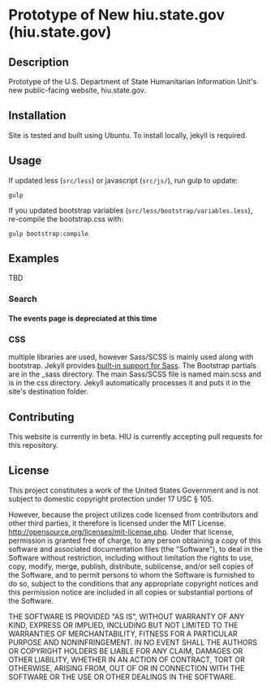 Prototype of New hiu.state.gov (hiu.state.gov)
================

## Description

Prototype of the U.S. Department of State Humanitarian Information Unit's new public-facing website, hiu.state.gov.

## Installation

Site is tested and built using Ubuntu. To install locally, jekyll is required.

## Usage


If updated less (`src/less`) or javascript (`src/js/`), run gulp to update:

```
gulp
```

If you updated bootstrap variables (`src/less/bootstrap/variables.less`), re-compile the bootstrap.css with:

```
gulp bootstrap:compile
```

## Examples

TBD


### Search


#### The events page is depreciated at this time

### CSS

multiple libraries are used, however Sass/SCSS is mainly used along with bootstrap. Jekyll provides [built-in support for Sass](https://jekyllrb.com/docs/assets/). The Bootstrap partials are in the _sass directory. The main Sass/SCSS file is named main.scss and is in the css directory. Jekyll automatically processes it and puts it in the site's destination folder.


## Contributing

This website is currently in beta.  HIU is currently accepting pull requests for this repository.

## License
This project constitutes a work of the United States Government and is not subject to domestic copyright protection under 17 USC § 105.

However, because the project utilizes code licensed from contributors and other third parties, it therefore is licensed under the MIT License. http://opensource.org/licenses/mit-license.php. Under that license, permission is granted free of charge, to any person obtaining a copy of this software and associated documentation files (the "Software"), to deal in the Software without restriction, including without limitation the rights to use, copy, modify, merge, publish, distribute, sublicense, and/or sell copies of the Software, and to permit persons to whom the Software is furnished to do so, subject to the conditions that any appropriate copyright notices and this permission notice are included in all copies or substantial portions of the Software.

THE SOFTWARE IS PROVIDED "AS IS", WITHOUT WARRANTY OF ANY KIND, EXPRESS OR IMPLIED, INCLUDING BUT NOT LIMITED TO THE WARRANTIES OF MERCHANTABILITY, FITNESS FOR A PARTICULAR PURPOSE AND NONINFRINGEMENT. IN NO EVENT SHALL THE AUTHORS OR COPYRIGHT HOLDERS BE LIABLE FOR ANY CLAIM, DAMAGES OR OTHER LIABILITY, WHETHER IN AN ACTION OF CONTRACT, TORT OR OTHERWISE, ARISING FROM, OUT OF OR IN CONNECTION WITH THE SOFTWARE OR THE USE OR OTHER DEALINGS IN THE SOFTWARE.
